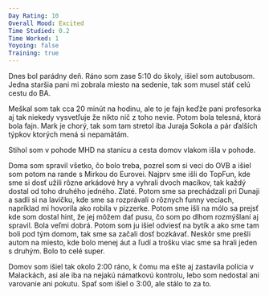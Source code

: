 ```yaml
---
Day Rating: 10
Overall Mood: Excited
Time Studied: 0.2
Time Worked: 1
Yoyoing: false
Training: true
---
```

Dnes bol parádny deň. Ráno som zase 5:10 do školy, išiel som autobusom. Jedna staršia pani mi zobrala miesto na sedenie, tak som musel stáť celú cestu do BA.

Meškal som tak cca 20 minút na hodinu, ale to je fajn keďže pani profesorka aj tak niekedy vysvetľuje že nikto nič z toho nevie. Potom bola telesná, ktorá bola fajn. Mark je chorý, tak som tam stretol iba Juraja Sokola a pár ďalších týpkov ktorých mená si nepamätám.

Stihol som v pohode MHD na stanicu a cesta domov vlakom išla v pohode.

Doma som spravil všetko, čo bolo treba, pozrel som si veci do OVB a išiel som potom na rande s Mirkou do Eurovei. Najprv sme išli do TopFun, kde sme si dosť užili rôzne arkádové hry a vyhrali dvoch macíkov, tak každý dostal od toho druhého jedného. Zlaté. Potom sme sa prechádzali pri Dunaji a sadli si na lavičku, kde sme sa rozprávali o rôznych funny veciach, napríklad mi hovorila ako robila v pizzerke. Potom sme išli na mólo sa prejsť kde som dostal hint, že jej môžem dať pusu, čo som po dlhom rozmýšlaní aj spravil. Bola veľmi dobrá. Potom som ju išiel odviesť na bytík a ako sme tam boli pod tým domom, tak sme sa začali dosť bozkávať. Neskôr sme prešli autom na miesto, kde bolo menej áut a ľudí a trošku viac sme sa hrali jeden s druhým. Bolo to celé super.

Domov som išiel tak okolo 2:00 ráno, k čomu ma ešte aj zastavila polícia v Malackách, asi ale iba na nejakú námatkovú kontrolu, lebo som nedostal ani varovanie ani pokutu. Spať som išiel o 3:00, ale stálo to za to.